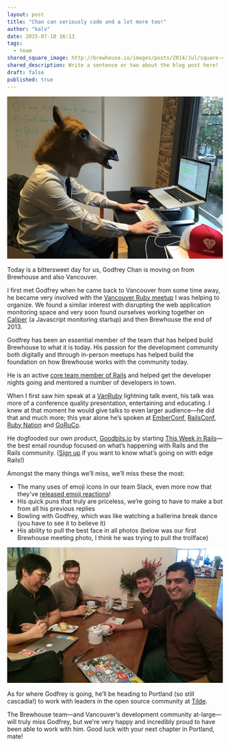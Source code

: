 ```yaml
---
layout: post
title: "Chan can seriously code and a lot more too!"
author: "kalv"
date: 2015-07-10 16:13
tags:
  - team
shared_square_image: http://brewhouse.io/images/posts/2014/Jul/square-400px-img-here.png
shared_description: Write a sentence or two about the blog post here!
draft: false
published: true
---
```


![HorseChan](/images/posts/2015/07/horse-chan.jpg)

Today is a bittersweet day for us, Godfrey Chan is moving on from Brewhouse and also Vancouver.

I first met Godfrey when he came back to Vancouver from some time away, he became very involved with the [Vancouver Ruby meetup](http://vanruby.org/) I was helping to organize. We found a similar interest with disrupting the web application monitoring space and very soon found ourselves working together on [Caliper](http://caliper.io) (a Javascript monitoring startup) and then Brewhouse the end of 2013.

Godfrey has been an essential member of the team that has helped build Brewhouse to what it is today. His passion for the development community both digitally and through in-person meetups has helped build the foundation on how Brewhouse works with the community today.

He is an active [core team member of Rails](http://rubyonrails.org/core/) and helped get the developer nights going and mentored a number of developers in town.

When I first saw him speak at a [VanRuby](https://vanruby.org) lightning talk event, his talk was more of a conference quality presentation, entertaining and educating. I knew at that moment he would give talks to even larger audience—he did that and much more; this year alone he’s spoken at  [EmberConf](https://www.youtube.com/watch?v=PXB93Z8azZE), [RailsConf](https://www.youtube.com/watch?v=IjbYhE9mWuk), [Ruby Nation](http://www.rubynation.org/) and [GoRuCo](http://goruco.com/).

He dogfooded our own product, [Goodbits.io](https://goodbits.io) by starting [This Week in Rails](https://rails-weekly.ongoodbits.com/)—the best email roundup focused on what’s happening with Rails and the Rails community. ([Sign up](https://rails-weekly.ongoodbits.com/) if you want to know what’s going on with edge Rails!)

Amongst the many things we’ll miss, we’ll miss these the most:

- The many uses of emoji icons in our team Slack, even more now that they've [released emoji reactions](http://slackhq.com/post/123561085920/reactions)!
- His quick puns that truly are priceless, we’re going to have to make a bot from all his previous replies
- Bowling with Godfrey, which was like watching a ballerina break dance (you have to see it to believe it)
- His ability to pull the best face in all photos (below was our first Brewhouse meeting photo, I think he was trying to pull the trollface)

![First BrewhouseTeam meeting](/images/posts/2015/07/1st-team-meeting.jpg)

As for where Godfrey is going, he’ll be heading to Portland (so still cascadia!) to work with leaders in the open source community at [Tilde](http://www.tilde.io/about-us/).

The Brewhouse team—and Vancouver’s development community at-large—will truly miss Godfrey, but we're very happy and incredibly proud to have been able to work with him. Good luck with your next chapter in Portland, mate!
